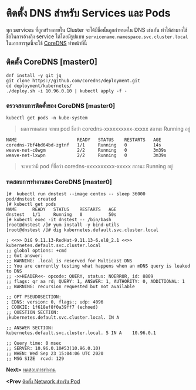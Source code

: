# ติดตั้ง DNS สำหรับ Services และ Pods
ทุก services ที่ถูกสร้างภายใน Cluster จะได้มีชื่อนั้นถูกกำหนดใน DNS เช่นกัน ทำให้สามาถใช้ชื่อในการอ้างถึง service ได้โดยมีรูปแบบ `servicename.namespace.svc.cluster.local` ในเอกสารชุดนี้จะใช้ [CoreDNS](https://coredns.io/) ทำหน้าที่นี้

## ติดตั้ง CoreDNS [master0]
```
dnf install -y git jq
git clone https://github.com/coredns/deployment.git
cd deployment/kubernetes/
./deploy.sh -i 10.96.0.10 | kubectl apply -f -
```
### ตรวจสอบการติดตั้งของ CoreDNS [master0]
```
kubectl get pods -n kube-system
```
> ผลการทดสอบ จะพบ pod ชื่อว่า coredns-xxxxxxxxxx-xxxxx สถานะ Running อยู่
```
NAME                       READY   STATUS    RESTARTS   AGE
coredns-7bf4bd64bd-zgtnf   1/1     Running   0          14s
weave-net-c8wgm            2/2     Running   0          3m39s
weave-net-lxwpn            2/2     Running   0          3m39s
```
> จะพบว่ามี pod ที่ชื่อว่า coredns-xxxxxxxxxx-xxxxx สถานะ Running อยู่
### ทดสอบการทำงานของ CoreDNS [master0]
```
]#  kubectl run dnstest --image centos -- sleep 36000
pod/dnstest created
]# kubectl get pods
NAME      READY   STATUS    RESTARTS   AGE
dnstest   1/1     Running   0          50s
]# kubectl exec -it dnstest -- /bin/bash
[root@dnstest /]# yum install -y bind-utils
[root@dnstest /]# dig kubernetes.default.svc.cluster.local

; <<>> DiG 9.11.13-RedHat-9.11.13-6.el8_2.1 <<>> kubernetes.default.svc.cluster.local
;; global options: +cmd
;; Got answer:
;; WARNING: .local is reserved for Multicast DNS
;; You are currently testing what happens when an mDNS query is leaked to DNS
;; ->>HEADER<<- opcode: QUERY, status: NOERROR, id: 8809
;; flags: qr aa rd; QUERY: 1, ANSWER: 1, AUTHORITY: 0, ADDITIONAL: 1
;; WARNING: recursion requested but not available

;; OPT PSEUDOSECTION:
; EDNS: version: 0, flags:; udp: 4096
; COOKIE: 1f618ef8f0a39ff7 (echoed)
;; QUESTION SECTION:
;kubernetes.default.svc.cluster.local. IN A

;; ANSWER SECTION:
kubernetes.default.svc.cluster.local. 5 IN A    10.96.0.1

;; Query time: 0 msec
;; SERVER: 10.96.0.10#53(10.96.0.10)
;; WHEN: Wed Sep 23 15:04:06 UTC 2020
;; MSG SIZE  rcvd: 129

```
**Next>** [ทดสอบการทำงาน](15-test.md)

**<Prev** [ติดตั้ง Network สำหรับ Pod](13-pod-network.md)

